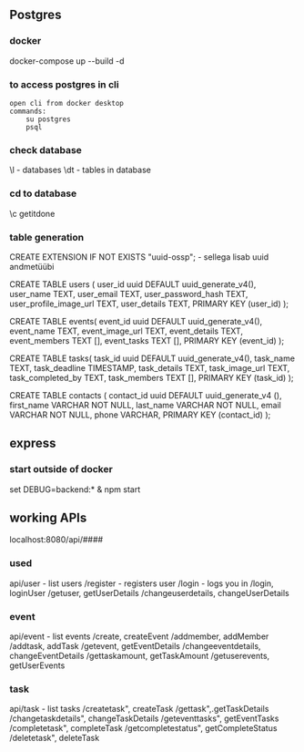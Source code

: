 ## Postgres

### docker

docker-compose up --build -d

### to access postgres in cli

    open cli from docker desktop
    commands:
        su postgres
        psql

### check database

\l - databases
\dt - tables in database

### cd to database

\c getitdone

### table generation

CREATE EXTENSION IF NOT EXISTS "uuid-ossp"; - sellega lisab uuid andmetüübi

CREATE TABLE users (
user_id uuid DEFAULT uuid_generate_v4(),
user_name TEXT,
user_email TEXT,
user_password_hash TEXT,
user_profile_image_url TEXT,
user_details TEXT,
PRIMARY KEY (user_id)
);

CREATE TABLE events(
event_id uuid DEFAULT uuid_generate_v4(),
event_name TEXT,
event_image_url TEXT,
event_details TEXT,
event_members TEXT [],
event_tasks TEXT [],
PRIMARY KEY (event_id)
);

CREATE TABLE tasks(
task_id uuid DEFAULT uuid_generate_v4(),
task_name TEXT,
task_deadline TIMESTAMP,
task_details TEXT,
task_image_url TEXT,
task_completed_by TEXT,
task_members TEXT [],
PRIMARY KEY (task_id)
);

CREATE TABLE contacts (
contact_id uuid DEFAULT uuid_generate_v4 (),
first_name VARCHAR NOT NULL,
last_name VARCHAR NOT NULL,
email VARCHAR NOT NULL,
phone VARCHAR,
PRIMARY KEY (contact_id)
);

## express

### start outside of docker

set DEBUG=backend:\* & npm start


## working APIs
localhost:8080/api/####
### used
api/user - list users
/register - registers user 
/login - logs you in
/login, loginUser
/getuser, getUserDetails
/changeuserdetails, changeUserDetails

### event
api/event - list events
/create, createEvent
/addmember, addMember
/addtask, addTask 
/getevent, getEventDetails
/changeeventdetails, changeEventDetails
/gettaskamount, getTaskAmount
/getuserevents, getUserEvents

### task
api/task - list tasks
/createtask", createTask
/gettask",.getTaskDetails
/changetaskdetails", changeTaskDetails
/geteventtasks", getEventTasks
/completetask", completeTask
/getcompletestatus", getCompleteStatus
/deletetask", deleteTask
